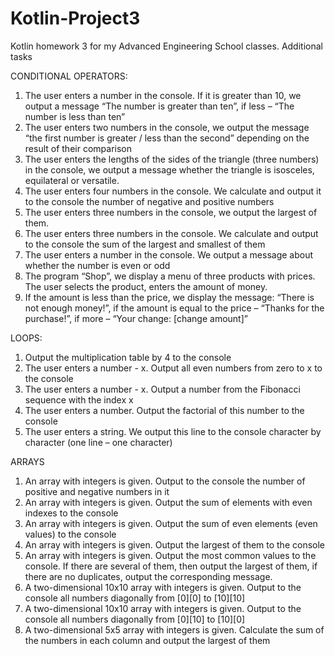 # Kotlin-Project3
Kotlin homework 3 for my Advanced Engineering School classes.
Additional tasks

CONDITIONAL OPERATORS:
1. The user enters a number in the console. If it is greater than 10, we output a message “The number is greater than ten”, if less – “The number is less than ten”
2. The user enters two numbers in the console, we output the message “the first number is greater / less than the second” depending on the result of their comparison
3. The user enters the lengths of the sides of the triangle (three numbers) in the console, we output a message whether the triangle is isosceles, equilateral or versatile.
4. The user enters four numbers in the console. We calculate and output it to the console the number of negative and positive numbers
5. The user enters three numbers in the console, we output the largest of them.
6. The user enters three numbers in the console. We calculate and output to the console the sum of the largest and smallest of them
7. The user enters a number in the console. We output a message about whether the number is even or odd
8. The program “Shop”, we display a menu of three products with prices. The user selects the product, enters the amount of money. 
9. If the amount is less than the price, we display the message: “There is not enough money!”, if the amount is equal to the price – “Thanks for the purchase!”, if more – “Your change: [change amount]”


LOOPS:
1. Output the multiplication table by 4 to the console
2. The user enters a number - x. Output all even numbers from zero to x to the console
3. The user enters a number - x. Output a number from the Fibonacci sequence with the index x
4. The user enters a number. Output the factorial of this number to the console
5. The user enters a string. We output this line to the console character by character (one line – one character)


ARRAYS
1. An array with integers is given. Output to the console the number of positive and negative numbers in it
2. An array with integers is given. Output the sum of elements with even indexes to the console
3. An array with integers is given. Output the sum of even elements (even values) to the console
4. An array with integers is given. Output the largest of them to the console
5. An array with integers is given. Output the most common values to the console. 
If there are several of them, then output the largest of them, if there are no duplicates, output the corresponding message.
6. A two-dimensional 10x10 array with integers is given. Output to the console all numbers diagonally from [0][0] to [10][10]
7. A two-dimensional 10x10 array with integers is given. Output to the console all numbers diagonally from [0][10] to [10][0]
8. A two-dimensional 5x5 array with integers is given. Calculate the sum of the numbers in each column and output the largest of them


